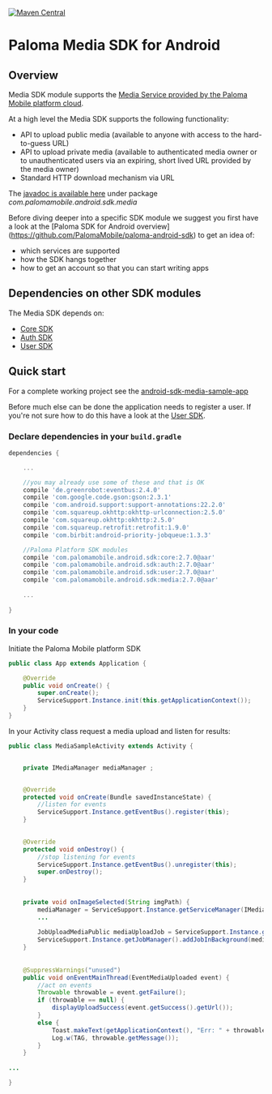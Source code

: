 [![Maven Central](https://maven-badges.herokuapp.com/maven-central/com.palomamobile.android.sdk/media/badge.svg)](https://maven-badges.herokuapp.com/maven-central/com.palomamobile.android.sdk/media)

# Paloma Media SDK for Android

## Overview
Media SDK module supports the [Media Service provided by the Paloma Mobile platform cloud](http://54.251.112.144/docs/media-service/index.html#_service_description).

At a high level the Media SDK supports the following functionality:

* API to upload public media (available to anyone with access to the hard-to-guess URL)
* API to upload private media (available to authenticated media owner or to unauthenticated users via an expiring, short lived URL provided by the media owner)
* Standard HTTP download mechanism via URL

The [javadoc is available here](http://palomamobile.github.io/paloma-android-sdk/docs/index.html) under package _com.palomamobile.android.sdk.media_

Before diving deeper into a specific SDK module we suggest you first have a look at the [Paloma SDK for Android overview]
 (https://github.com/PalomaMobile/paloma-android-sdk) to get an idea of:

* which services are supported
* how the SDK hangs together
* how to get an account so that you can start writing apps


## Dependencies on other SDK modules
The Media SDK depends on:

* [Core SDK](../palomamobile-android-sdk-core)
* [Auth SDK](../palomamobile-android-sdk-auth)
* [User SDK](../palomamobile-android-sdk-user)


## Quick start

For a complete working project see the [android-sdk-media-sample-app](../palomamobile-android-sdk-media/android-sdk-media-sample-app)

Before much else can be done the application needs to register a user. If you're not sure how to do this have a look 
at the [User SDK](../palomamobile-android-sdk-user).

### Declare dependencies in your `build.gradle`

```groovy
dependencies {

    ...

    //you may already use some of these and that is OK
    compile 'de.greenrobot:eventbus:2.4.0'
    compile 'com.google.code.gson:gson:2.3.1'
    compile 'com.android.support:support-annotations:22.2.0'
    compile 'com.squareup.okhttp:okhttp-urlconnection:2.5.0'
    compile 'com.squareup.okhttp:okhttp:2.5.0'
    compile 'com.squareup.retrofit:retrofit:1.9.0'
    compile 'com.birbit:android-priority-jobqueue:1.3.3'

    //Paloma Platform SDK modules
    compile 'com.palomamobile.android.sdk:core:2.7.0@aar'
    compile 'com.palomamobile.android.sdk:auth:2.7.0@aar'
    compile 'com.palomamobile.android.sdk:user:2.7.0@aar'
    compile 'com.palomamobile.android.sdk:media:2.7.0@aar'
    
    ...
    
}
```

### In your code

Initiate the Paloma Mobile platform SDK

```java
public class App extends Application {

    @Override
    public void onCreate() {
        super.onCreate();
        ServiceSupport.Instance.init(this.getApplicationContext());
    }
}
```

In your Activity class request a media upload and listen for results:

```java
public class MediaSampleActivity extends Activity {


    private IMediaManager mediaManager ;


    @Override
    protected void onCreate(Bundle savedInstanceState) {
        //listen for events
        ServiceSupport.Instance.getEventBus().register(this);
    }

    
    @Override
    protected void onDestroy() {
        //stop listening for events
        ServiceSupport.Instance.getEventBus().unregister(this);
        super.onDestroy();
    }
    
    
    private void onImageSelected(String imgPath) {
        mediaManager = ServiceSupport.Instance.getServiceManager(IMediaManager.class);
        ...
        
        JobUploadMediaPublic mediaUploadJob = ServiceSupport.Instance.getServiceManager(IMediaManager.class).createJobMediaUploadPublic("image/jpg", imgPath);
        ServiceSupport.Instance.getJobManager().addJobInBackground(mediaUploadJob);
    }
    
    
    @SuppressWarnings("unused")
    public void onEventMainThread(EventMediaUploaded event) {
        //act on events
        Throwable throwable = event.getFailure();
        if (throwable == null) {
            displayUploadSuccess(event.getSuccess().getUrl());
        }
        else {
            Toast.makeText(getApplicationContext(), "Err: " + throwable.getMessage(), Toast.LENGTH_SHORT).show();
            Log.w(TAG, throwable.getMessage());
        }
    }
    
...

}
```

